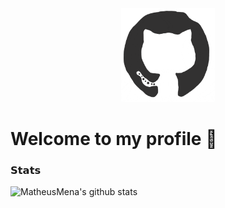 <div align="center">
<img src="https://github.com/MatheusMena/MatheusMena/blob/main/octo.gif" alt="GitHub Logo" width="150" height="150" />
</div>


# Welcome to my profile 👋

### 𝗦𝘁𝗮𝘁𝘀
![MatheusMena's github stats](https://github-readme-stats.vercel.app/api?username=MatheusMena&show_icons=true&theme=dracula)
